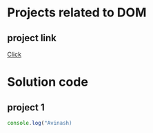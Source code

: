 # Projects related to DOM

## project link
[Click](https://stackblitz.com/edit/vitejs-vite-sxrysn?file=project%2Findex.html)

# Solution code

## project 1

```javascript
console.log("Avinash)

```